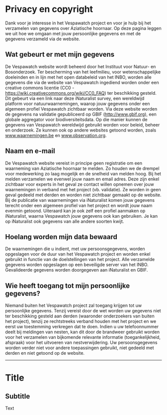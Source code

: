 # Privacy en copyright

Dank voor je interesse in het Vespawatch project en voor je hulp bij het verzamelen van gegevens over Aziatische hoornaar. Op deze pagina leggen we uit hoe we omgaan met jouw persoonlijke gegevens en met de gegevens verzameld via de website.

## Wat gebeurt er met mijn gegevens

De Vespawatch website wordt beheerd door het Instituut voor Natuur- en Bosonderzoek. Ter bescherming van het leefmilieu, voor wetenschappelijke doeleinden en in lijn met het open databeleid van het INBO, worden alle gegevens die via de website van Vespawatch ingediend worden onder een creative commons licentie (CC0 - https://wiki.creativecommons.org/wiki/CC0_FAQ) ter beschikking gesteld. Dit gebeurt via een link naar deze iNaturalist survey, een wereldwijd platform voor natuurwaarnemingen, waarop jouw gegevens onder een algemeen profiel Vespawatch zichtbaar worden. Via deze website worden de gegevens na validatie gepubliceerd op GBIF (http://www.gbif.org), een globale aggregator voor biodiversiteitsdata. Op die manier kunnen de gegevens van Vespawatch wereldwijd gebruikt worden voor beleid, beheer en onderzoek. Ze kunnen ook op andere websites getoond worden, zoals www.waarnemingen.be en www.observation.org.   

## Naam en e-mail

De Vespawatch website vereist in principe geen registratie om een waarneming van Aziatische hoornaar te melden. Zo houden we de drempel voor medewerking zo laag mogelijk en de snelheid van melden hoog. Bij het melden verzamelen we evenwel jouw naam en email adres. Deze zijn enkel zichtbaar voor experts in het geval ze contact willen opnemen over jouw waarnemingen in verband met het project (vb. validatie). Ze worden in geen geval gedeeld met derden en worden niet zichtbaar gemaakt op de website. Bij de publicatie van waarnemingen via iNaturalist komen jouw gegevens terecht onder een algemeen profiel van het project en wordt jouw naam evenmin getoond. Uiteraard kan je ook zelf een profiel aanmaken op iNaturalist, waarna Vespawatch jouw gegevens ook kan gebruiken. Je kan op iNaturalist ook gegevens van alle andere soorten kwijt.

## Hoelang worden mijn data bewaard

De waarnemingen die u indient, met uw persoonsgegevens, worden opgeslagen voor de duur van het Vespawatch project en worden enkel gebruikt in functie van de doelstellingen van het project. Alle verzamelde gegevens worden opgeslagen op een beveiligde server van het INBO. Gevalideerde gegevens worden doorgegeven aan iNaturalist en GBIF.

## Wie heeft toegang tot mijn persoonlijke gegevens?

Niemand buiten het Vespawatch project zal toegang krijgen tot uw persoonlijke gegevens. Tenzij vereist door de wet worden uw gegevens niet ter beschikking gesteld aan derden (waaronder onderzoekers van buiten het project), tenzij ze rechtstreeks verband houden met het project en we eerst uw toestemming verkregen dat te doen. Indien u uw telefoonnummer deelt bij meldingen van nesten, kan dit door de brandweer gebruikt worden voor het verzamelen van bijkomende relevante informatie (toegankelijkheid, afspraak) voor het uitvoeren van nestverwijdering. Uw persoonsgegevens worden verder niet voor andere toepassingen gebruikt, niet gedeeld met derden en niet getoond op de website. 


---

# Title

## Subtitle

Text
